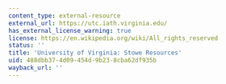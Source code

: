 ```yaml
---
content_type: external-resource
external_url: https://utc.iath.virginia.edu/
has_external_license_warning: true
license: https://en.wikipedia.org/wiki/All_rights_reserved
status: ''
title: 'University of Virginia: Stowe Resources'
uid: 488dbb37-4d09-454d-9b23-8cba62df935b
wayback_url: ''
---
```

